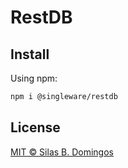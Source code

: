 # RestDB

## Install

Using npm:

```sh
npm i @singleware/restdb
```

## License

[MIT &copy; Silas B. Domingos](https://balmante.eti.br)
